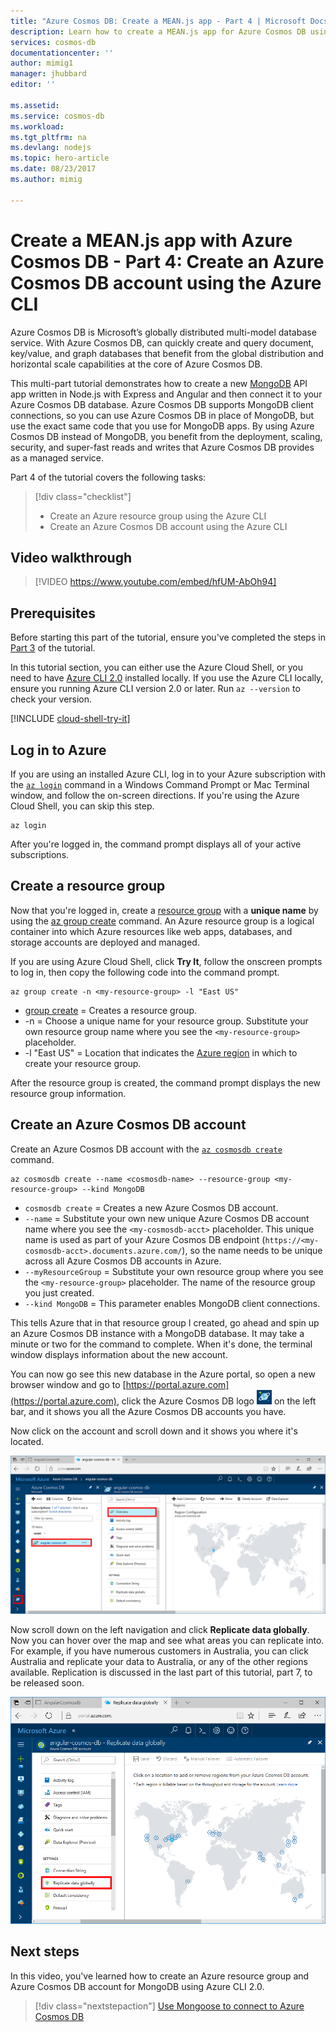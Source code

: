 ```yaml
---
title: "Azure Cosmos DB: Create a MEAN.js app - Part 4 | Microsoft Docs"
description: Learn how to create a MEAN.js app for Azure Cosmos DB using the exact same APIs you use for MongoDB. 
services: cosmos-db
documentationcenter: ''
author: mimig1
manager: jhubbard
editor: ''

ms.assetid: 
ms.service: cosmos-db
ms.workload: 
ms.tgt_pltfrm: na
ms.devlang: nodejs
ms.topic: hero-article
ms.date: 08/23/2017
ms.author: mimig

---
```

# Create a MEAN.js app with Azure Cosmos DB - Part 4: Create an Azure Cosmos DB account using the Azure CLI

Azure Cosmos DB is Microsoft’s globally distributed multi-model database service. With Azure Cosmos DB, can quickly create and query document, key/value, and graph databases that benefit from the global distribution and horizontal scale capabilities at the core of Azure Cosmos DB. 

This multi-part tutorial demonstrates how to create a new [MongoDB](mongodb-introduction.md) API app written in Node.js with Express and Angular and then connect it to your Azure Cosmos DB database. Azure Cosmos DB supports MongoDB client connections, so you can use Azure Cosmos DB in place of MongoDB, but use the exact same code that you use for MongoDB apps. By using Azure Cosmos DB instead of MongoDB, you benefit from the deployment, scaling, security, and super-fast reads and writes that Azure Cosmos DB provides as a managed service. 

Part 4 of the tutorial covers the following tasks:

> [!div class="checklist"]
> * Create an Azure resource group using the Azure CLI
> * Create an Azure Cosmos DB account using the Azure CLI

## Video walkthrough

> [!VIDEO https://www.youtube.com/embed/hfUM-AbOh94]

## Prerequisites

Before starting this part of the tutorial, ensure you've completed the steps in [Part 3](tutorial-develop-mongodb-nodejs-part3.md) of the tutorial. 

In this tutorial section, you can either use the Azure Cloud Shell, or you need to have [Azure CLI 2.0](https://docs.microsoft.com/en-us/cli/azure/install-azure-cli) installed locally. If you use the Azure CLI locally, ensure you running Azure CLI version 2.0 or later. Run `az --version` to check your version. 

[!INCLUDE [cloud-shell-try-it](../../includes/cloud-shell-try-it.md)]

## Log in to Azure

If you are using an installed Azure CLI, log in to your Azure subscription with the [`az login`](/cli/azure/#login) command in a Windows Command Prompt or Mac Terminal window, and follow the on-screen directions. If you're using the Azure Cloud Shell, you can skip this step.

```azurecli
az login 
``` 

After you're logged in, the command prompt displays all of your active subscriptions.

## Create a resource group

Now that you're logged in, create a [resource group](../azure-resource-manager/resource-group-overview.md) with a **unique name** by using the [az group create](/cli/azure/group#create) command. An Azure resource group is a logical container into which Azure resources like web apps, databases, and storage accounts are deployed and managed. 

If you are using Azure Cloud Shell, click **Try It**, follow the onscreen prompts to log in, then copy the following code into the command prompt.

```azurecli-interactive
az group create -n <my-resource-group> -l "East US"
```

* [group create](/cli/azure/group#create) = Creates a resource group.
* -n <my-resource-group> = Choose a unique name for your resource group. Substitute your own resource group name where you see the `<my-resource-group>` placeholder. 
* -l "East US" = Location that indicates the [Azure region](https://azure.microsoft.com/regions/) in which to create your resource group. 

After the resource group is created, the command prompt displays the new resource group information.    

## Create an Azure Cosmos DB account

Create an Azure Cosmos DB account with the [`az cosmosdb create`](/cli/azure/cosmosdb#create) command.

```azurecli-interactive
az cosmosdb create --name <cosmosdb-name> --resource-group <my-resource-group> --kind MongoDB
```

* `cosmosdb create` = Creates a new Azure Cosmos DB account.
* `--name` = Substitute your own new unique Azure Cosmos DB account name where you see the `<my-cosmosdb-acct>` placeholder. This unique name is used as part of your Azure Cosmos DB endpoint (`https://<my-cosmosdb-acct>.documents.azure.com/`), so the name needs to be unique across all Azure Cosmos DB accounts in Azure.
* `--myResourceGroup` = Substitute your own resource group where you see the `<my-resource-group>` placeholder. The name of the resource group you just created. 
* `--kind MongoDB` = This parameter enables MongoDB client connections.

This tells Azure that in that resource group I created, go ahead and spin up an Azure Cosmos DB instance with a MongoDB database. It may take a minute or two for the command to complete. When it's done, the terminal window displays information about the new account. 

You can now go see this new database in the Azure portal, so open a new browser window and go to [https://portal.azure.com](https://portal.azure.com), click the Azure Cosmos DB logo ![Azure Cosmos DB icon in the Azure portal](./media/tutorial-develop-mongodb-nodejs-part4/azure-cosmos-db-icon.png) on the left bar, and it shows you all the Azure Cosmos DB accounts you have.

Now click on the account and scroll down and it shows you where it's located. 

![New Azure Cosmos DB account in the Azure portal](./media/tutorial-develop-mongodb-nodejs-part4/azure-cosmos-db-angular-portal.png)

Now scroll down on the left navigation and click **Replicate data globally**. Now you can hover over the map and see what areas you can replicate into. For example, if you have numerous customers in Australia, you can click Australia and replicate your data to Australia, or any of the other regions available. Replication is discussed in the last part of this tutorial, part 7, to be released soon.

![New Azure Cosmos DB account in the Azure portal](./media/tutorial-develop-mongodb-nodejs-part4/azure-cosmos-db-replicate-portal.png)

## Next steps

In this video, you've learned how to create an Azure resource group and Azure Cosmos DB account for MongoDB using Azure CLI 2.0. 

> [!div class="nextstepaction"]
> [Use Mongoose to connect to Azure Cosmos DB](tutorial-develop-mongodb-nodejs-part5.md)
